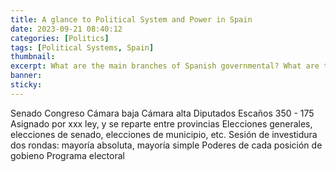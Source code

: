 ```yaml
---
title: A glance to Political System and Power in Spain
date: 2023-09-21 08:40:12
categories: [Politics]
tags: [Political Systems, Spain]
thumbnail: 
excerpt: What are the main branches of Spanish governmental? What are the responsibilities and power they posses? And how do they form?
banner: 
sticky: 
---
```

Senado
Congreso
Cámara baja
Cámara alta
Diputados
Escaños 350 - 175
Asignado por xxx ley, y se reparte entre provincias
Elecciones generales, elecciones de senado, elecciones de municipio, etc.
Sesión de investidura dos rondas: mayoría absoluta, mayoría simple
Poderes de cada posición de gobieno
Programa electoral
